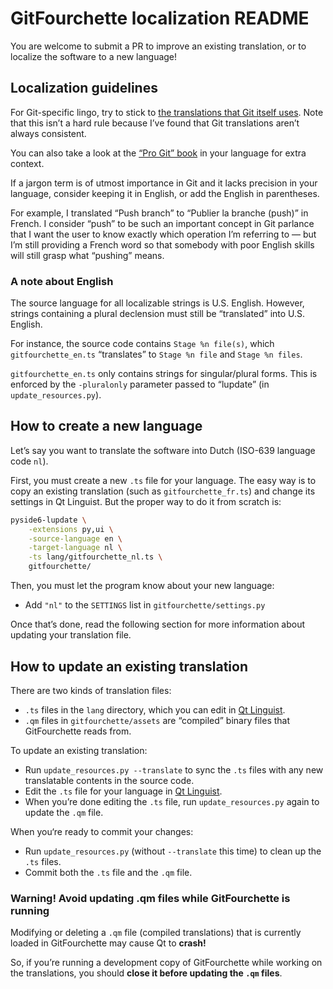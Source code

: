 # GitFourchette localization README

You are welcome to submit a PR to improve an existing translation, or to localize the software to a new language!

## Localization guidelines

For Git-specific lingo, try to stick to [the translations that Git itself uses](https://github.com/git/git/tree/master/po). Note that this isn’t a hard rule because I’ve found that Git translations aren’t always consistent.

You can also take a look at the [“Pro Git” book](https://git-scm.com/book) in your language for extra context.

If a jargon term is of utmost importance in Git and it lacks precision in your language, consider keeping it in English, or add the English in parentheses.

For example, I translated “Push branch” to “Publier la branche (push)” in French. I consider “push” to be such an important concept in Git parlance that I want the user to know exactly which operation I’m referring to — but I’m still providing a French word so that somebody with poor English skills will still grasp what “pushing” means.

### A note about English

The source language for all localizable strings is U.S. English. However, strings containing a plural declension must still be “translated” into U.S. English.

For instance, the source code contains `Stage %n file(s)`, which `gitfourchette_en.ts` “translates” to `Stage %n file` and `Stage %n files`.

`gitfourchette_en.ts` only contains strings for singular/plural forms. This is enforced by the `-pluralonly` parameter passed to “lupdate” (in `update_resources.py`).

## How to create a new language

Let’s say you want to translate the software into Dutch (ISO-639 language code `nl`).

First, you must create a new `.ts` file for your language. The easy way is to copy an existing translation (such as `gitfourchette_fr.ts`) and change its settings in Qt Linguist. But the proper way to do it from scratch is:

```bash
pyside6-lupdate \
    -extensions py,ui \
    -source-language en \
    -target-language nl \
    -ts lang/gitfourchette_nl.ts \
    gitfourchette/
```

Then, you must let the program know about your new language:
- Add `"nl"` to the `SETTINGS` list in `gitfourchette/settings.py`

Once that’s done, read the following section for more information about updating your translation file.

## How to update an existing translation

There are two kinds of translation files:
- `.ts` files in the `lang` directory, which you can edit in [Qt Linguist](https://doc.qt.io/qt-6/linguist-translators.html).
- `.qm` files in `gitfourchette/assets` are “compiled” binary files that GitFourchette reads from.

To update an existing translation:
- Run `update_resources.py --translate` to sync the `.ts` files with any new translatable contents in the source code.
- Edit the `.ts` file for your language in [Qt Linguist](https://doc.qt.io/qt-6/linguist-translators.html).
- When you’re done editing the `.ts` file, run `update_resources.py` again to update the `.qm` file.

When you‘re ready to commit your changes:
- Run `update_resources.py` (without `--translate` this time) to clean up the `.ts` files.
- Commit both the `.ts` file and the `.qm` file.

### Warning! Avoid updating .qm files while GitFourchette is running

Modifying or deleting a `.qm` file (compiled translations) that is currently loaded in GitFourchette may cause Qt to **crash!**

So, if you’re running a development copy of GitFourchette while working on the translations, you should **close it before updating the `.qm` files**.

